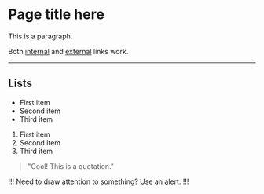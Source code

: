 # Page title here

This is a paragraph.

Both [internal](README.md) and [external](https://example.com) links work.

---

## Lists

- First item
- Second item
- Third item

1. First item
2. Second item
3. Third item

> "Cool! This is a quotation."

!!!
Need to draw attention to something? Use an alert.
!!!